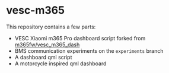 # vesc-m365
This repository contains a few parts:
* VESC Xiaomi m365 Pro dashboard script forked from [m365fw/vesc_m365_dash](https://github.com/m365fw/vesc_m365_dash/tree/main)
* BMS communication experiments on the `experiments` branch
* A dashboard qml script
* A motorcycle inspired qml dashboard
